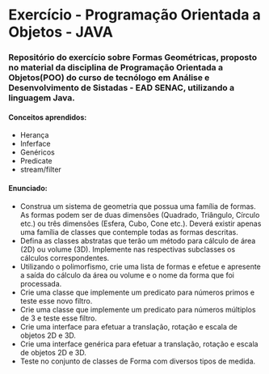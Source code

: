 # Exercício - Programação Orientada a Objetos - JAVA

### Repositório do exercício sobre Formas Geométricas, proposto no material da disciplina de Programação Orientada a Objetos(POO) do curso de tecnólogo em Análise e Desenvolvimento de Sistadas - EAD SENAC, utilizando a linguagem Java.

#### Conceitos aprendidos:
- Herança
- Inferface
- Genéricos
- Predicate
- stream/filter

#### Enunciado: 
- Construa um sistema de geometria que possua uma família de formas. As formas podem ser de duas dimensões (Quadrado, Triângulo, Círculo etc.) ou três dimensões (Esfera, Cubo, Cone etc.). Deverá existir apenas uma família de classes que contemple todas as formas descritas.
- Defina as classes abstratas que terão um método para cálculo de área (2D) ou volume (3D). Implemente nas respectivas subclasses os cálculos correspondentes.
- Utilizando o polimorfismo, crie uma lista de formas e efetue e apresente a saída do cálculo da área ou volume e o nome da forma que foi processada.
- Crie uma classe que implemente um predicato para números primos e teste esse novo filtro.
- Crie uma classe que implemente um predicato para números múltiplos de 3 e teste esse filtro.
- Crie uma interface para efetuar a translação, rotação e escala de objetos 2D e 3D.
- Crie uma interface genérica para efetuar a translação, rotação e escala de objetos 2D e 3D.
- Teste no conjunto de classes de Forma com diversos tipos de medida.
